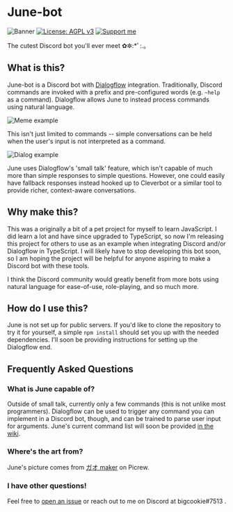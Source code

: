 # June-bot

![Banner](https://i.imgur.com/LtyqS5a.jpg)
[![License: AGPL v3](https://img.shields.io/badge/License-AGPL%20v3-blue.svg)](https://www.gnu.org/licenses/agpl-3.0)
[![Support me](https://img.shields.io/badge/donate-KoFi-yellow.svg)](https://ko-fi.com/bigcookie)

The cutest Discord bot you'll ever meet ✿✼:\*ﾟ:.｡

## What is this?

June-bot is a Discord bot with [Dialogflow](https://cloud.google.com/dialogflow) integration. Traditionally, Discord commands are invoked with a prefix and pre-configured words (e.g. `~help` as a command).
Dialogflow allows June to instead process commands using natural language.

![Meme example](https://i.imgur.com/LTJt0TO.png)

This isn't just limited to commands -- simple conversations can be held when the user's input is not interpreted as a command.

![Dialog example](https://i.imgur.com/DxI6Jt4.png)

June uses Dialogflow's 'small talk' feature, which isn't capable of much more than simple responses to simple questions. However, one could easily have fallback responses instead hooked up to Cleverbot or a similar tool to provide richer, context-aware conversations.

## Why make this?

This was a originally a bit of a pet project for myself to learn JavaScript. I did learn a lot and have since upgraded to TypeScript, so now I'm releasing this project for others to use as an example when integrating Discord and/or Dialogflow in TypeScript. I will likely have to stop developing this bot soon, so I am hoping the project will be helpful for anyone aspiring to make a Discord bot with these tools.

I think the Discord community would greatly benefit from more bots using natural language for ease-of-use, role-playing, and so much more.

## How do I use this?

June is not set up for public servers. If you'd like to clone the repository to try it for yourself, a simple `npm install` should set you up with the needed dependencies. I'll soon be providing instructions for setting up the Dialogflow end.

## Frequently Asked Questions

### What is June capable of?

Outside of small talk, currently only a few commands (this is not unlike most programmers). Dialogflow can be used to trigger any command you can implement in a Discord bot, though, and can be trained to parse user input for arguments. June's current command list will soon be provided [in the wiki](https://github.com/biggestcookie/June-bot/wiki).

### Where's the art from?

June's picture comes from [ガオ maker](https://picrew.me/image_maker/229486) on Picrew.

### I have other questions!

Feel free to [open an issue](https://github.com/biggestcookie/June-bot/issues) or reach out to me on Discord at bigcookie#7513 .
